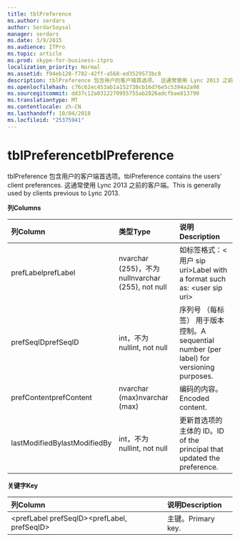 ```yaml
---
title: tblPreference
ms.author: serdars
author: SerdarSoysal
manager: serdars
ms.date: 3/9/2015
ms.audience: ITPro
ms.topic: article
ms.prod: skype-for-business-itpro
localization_priority: Normal
ms.assetid: f94eb128-f782-42ff-a568-ed3529573bc8
description: tblPreference 包含用户的客户端首选项。 这通常使用 Lync 2013 之前的客户端。
ms.openlocfilehash: c76c62ec453ab1a152738cb16d76e5c5394a2a98
ms.sourcegitcommit: dd37c12a0312270955755ab2826adcfbae813790
ms.translationtype: MT
ms.contentlocale: zh-CN
ms.lasthandoff: 10/04/2018
ms.locfileid: "25375941"
---
```

# <a name="tblpreference"></a><span data-ttu-id="2897b-104">tblPreference</span><span class="sxs-lookup"><span data-stu-id="2897b-104">tblPreference</span></span>

<span data-ttu-id="2897b-105">tblPreference 包含用户的客户端首选项。</span><span class="sxs-lookup"><span data-stu-id="2897b-105">tblPreference contains the users' client preferences.</span></span> <span data-ttu-id="2897b-106">这通常使用 Lync 2013 之前的客户端。</span><span class="sxs-lookup"><span data-stu-id="2897b-106">This is generally used by clients previous to Lync 2013.</span></span>

<span data-ttu-id="2897b-107">**列**</span><span class="sxs-lookup"><span data-stu-id="2897b-107">**Columns**</span></span>


| <span data-ttu-id="2897b-108">**列**</span><span class="sxs-lookup"><span data-stu-id="2897b-108">**Column**</span></span>            | <span data-ttu-id="2897b-109">**类型**</span><span class="sxs-lookup"><span data-stu-id="2897b-109">**Type**</span></span>                        | <span data-ttu-id="2897b-110">**说明**</span><span class="sxs-lookup"><span data-stu-id="2897b-110">**Description**</span></span>                                                 |
|:----------------------|:--------------------------------|:----------------------------------------------------------------|
| <span data-ttu-id="2897b-111">prefLabel</span><span class="sxs-lookup"><span data-stu-id="2897b-111">prefLabel</span></span>  <br/>      | <span data-ttu-id="2897b-112">nvarchar (255)，不为 null</span><span class="sxs-lookup"><span data-stu-id="2897b-112">nvarchar (255), not null</span></span>  <br/> | <span data-ttu-id="2897b-113">如标签格式：\<用户 sip uri\></span><span class="sxs-lookup"><span data-stu-id="2897b-113">Label with a format such as: \<user sip uri\></span></span>                   |
| <span data-ttu-id="2897b-114">prefSeqID</span><span class="sxs-lookup"><span data-stu-id="2897b-114">prefSeqID</span></span>  <br/>      | <span data-ttu-id="2897b-115">int，不为 null</span><span class="sxs-lookup"><span data-stu-id="2897b-115">int, not null</span></span>  <br/>            | <span data-ttu-id="2897b-116">序列号 （每标签） 用于版本控制。</span><span class="sxs-lookup"><span data-stu-id="2897b-116">A sequential number (per label) for versioning purposes.</span></span>  <br/> |
| <span data-ttu-id="2897b-117">prefContent</span><span class="sxs-lookup"><span data-stu-id="2897b-117">prefContent</span></span>  <br/>    | <span data-ttu-id="2897b-118">nvarchar (max)</span><span class="sxs-lookup"><span data-stu-id="2897b-118">nvarchar (max)</span></span>  <br/>           | <span data-ttu-id="2897b-119">编码的内容。</span><span class="sxs-lookup"><span data-stu-id="2897b-119">Encoded content.</span></span>  <br/>                                         |
| <span data-ttu-id="2897b-120">lastModifiedBy</span><span class="sxs-lookup"><span data-stu-id="2897b-120">lastModifiedBy</span></span>  <br/> | <span data-ttu-id="2897b-121">int，不为 null</span><span class="sxs-lookup"><span data-stu-id="2897b-121">int, not null</span></span>  <br/>            | <span data-ttu-id="2897b-122">更新首选项的主体的 ID。</span><span class="sxs-lookup"><span data-stu-id="2897b-122">ID of the principal that updated the preference.</span></span>  <br/>         |

<span data-ttu-id="2897b-123">**关键字**</span><span class="sxs-lookup"><span data-stu-id="2897b-123">**Key**</span></span>

|<span data-ttu-id="2897b-124">**列**</span><span class="sxs-lookup"><span data-stu-id="2897b-124">**Column**</span></span>|<span data-ttu-id="2897b-125">**说明**</span><span class="sxs-lookup"><span data-stu-id="2897b-125">**Description**</span></span>|
|:-----|:-----|
|<span data-ttu-id="2897b-126">\<prefLabel prefSeqID\></span><span class="sxs-lookup"><span data-stu-id="2897b-126">\<prefLabel, prefSeqID\></span></span>  <br/> |<span data-ttu-id="2897b-127">主键。</span><span class="sxs-lookup"><span data-stu-id="2897b-127">Primary key.</span></span>  <br/> |


